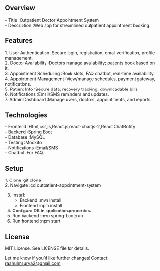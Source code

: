   <h2><b>Overview</b></h2>
-   Title :Outpatient Doctor Appointment System  <br/>
-   Description :Web app for streamlined outpatient appointment booking.<br/>

  <h2>Features</h2>
1. User Authentication :Secure login, registration, email verification, profile management.<br/> 
2. Doctor Availability :Doctors manage availability; patients book based on it.<br/>  
3. Appointment Scheduling :Book slots, FAQ chatbot, real-time availability.<br/>
4. Appointment Management :View/manage schedules, payment gateway, notifications. <br/> 
5. Patient Info :Secure data, recovery tracking, downloadable bills. <br/> 
6. Notifications :Email/SMS reminders and updates. <br/> 
7. Admin Dashboard :Manage users, doctors, appointments, and reports. <br/> 

  <h2><b>Technologies</b></h2>
-   Frontend :Html,css,js,React.js,react-chartjs-2,React ChatBotify <br/>  
-   Backend :Spring Boot <br/> 
-   Database :MySQL  <br/> 
-   Testing :Mockito  <br/>  
-   Notifications :Email/SMS <br/> 
-   Chatbot :For FAQ. <br/>   

  <h2>Setup</h2>
1. Clone :git clone <repository_url> <br/>   
2. Navigate :cd outpatient-appointment-system <br/> 
    
3. Install:  <br/>  
   - Backend :mvn install <br/>     
   - Frontend :npm install  <br/>    
4. Configure DB in application.properties. <br/>   
5. Run backend :mvn spring-boot:run <br/>     
6. Run frontend :npm start    

  <h2>License</h2>
MIT License. See LICENSE file for details.  

Let me know if you'd like further changes!
Contact: raahulmaurya2@gmail.com
